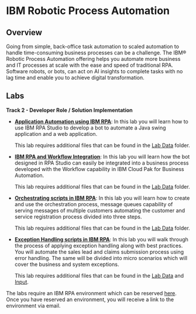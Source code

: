 # IBM Robotic Process Automation

## Overview

Going from simple, back-office task automation to scaled automation to handle time-consuming business processes can be a challenge. The IBM® Robotic Process Automation offering helps you automate more business and IT processes at scale with the ease and speed of traditional RPA. Software robots, or bots, can act on AI insights to complete tasks with no lag time and enable you to achieve digital transformation.            

## Labs

**Track 2 - Developer Role / Solution Implementation**

- **<a href="Lab 1 - Application Automation\Lab Guide - Application Automation using IBM RPA.pdf" target="_blank">Application Automation using IBM RPA</a>**: In this lab you will learn how to use IBM RPA Studio to develop a bot to automate a Java swing application and a web application. 

    This lab requires additional files that can be found in the <a href="https://github.com/IBM/cp4ba-labs/tree/main/24.0.1/Robotic%20Process%20Automation/Lab%201%20-%20Application%20Automation/Support%20Files%20and%20Scripts" target="_blank">Lab Data</a> folder.

- **<a href="Lab 2 - Workflow & RPA Integration\Lab Guide - IBM RPA and Workflow Integration.pdf" target="_blank">IBM RPA and Workflow Integration</a>**: In this lab you will learn how the bot designed in RPA Studio can easily be integrated into a business process developed with the Workflow capability in IBM Cloud Pak for Business Automation.

    This lab requires additional files that can be found in the <a href="https://github.com/IBM/cp4ba-labs/tree/main/24.0.1/Robotic%20Process%20Automation/Lab%202%20-%20Workflow%20%26%20RPA%20Integration/Support%20Files%20and%20Scripts" target="_blank">Lab Data</a> folder.

- **<a href="Lab 3 - Oschestrating Scripts in IBM RPA\Lab Guide - Orchestrating scripts in IBM RPA.pdf" target="_blank">Orchestrating scripts in IBM RPA</a>**: In this lab you will learn how to create and use the orchestration process, message queues capability of serving messages of multiple customers automating the customer and service registration process divided into three steps.

    This lab requires additional files that can be found in the <a href="https://github.com/IBM/cp4ba-labs/tree/main/24.0.1/Robotic%20Process%20Automation/Lab%203%20-%20Oschestrating%20Scripts%20in%20IBM%20RPA/Support%20Files%20and%20Scripts" target="_blank">Lab Data</a> folder.

- **<a href="Lab 4 - Exception Handling\Lab Guide - Exception Handling scripts in IBM RPA.pdf" target="_blank">Exception Handling scripts in IBM RPA</a>**: In this lab you will walk through the process of applying exception handling along with best practices. You will automate the sales lead and claims submission process using error handling. The same will be divided into micro scenarios which will cover the business and system exceptions.

    This lab requires additional files that can be found in the <a href="https://github.com/IBM/cp4ba-labs/tree/main/24.0.0/Robotic%20Process%20Automation/Lab%204%20-%20Exception%20Handling/Scripts" target="_blank">Lab Data</a> and <a href="https://github.com/IBM/cp4ba-labs/tree/main/24.0.1/Robotic%20Process%20Automation/Lab%204%20-%20Exception%20Handling/Input" target="_blank">Input</a>.


The labs require an IBM RPA environment which can be reserved <a href="'https://techzone.ibm.com/collection/ibm-business-automation-traditional-and-on-premise/environments" target="_blank">here</a>. Once you have reserved an environment, you will receive a link to the environment via email. 
